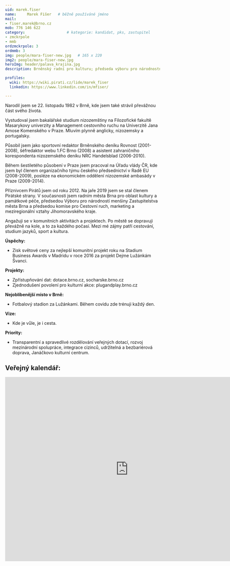 ```yaml
---
uid: marek.fiser
name:     Marek Fišer  	# běžně používáné jméno
mail:
- fiser.marek@brno.cz
mob: 776 146 622
category:                 	# kategorie: kandidat, pks, zastupitel
- zmckrpole
- mmb
ordzmckrpole: 3
ordmmb: 3
img: people/mara-fiser-new.jpg   # 165 x 220
img2: people/mara-fiser-new.jpg 
heroImg: header/palava_krajina.jpg
description: Brněnský radní pro kulturu; předseda výboru pro národnostní menšiny; přředseda komise pro cestovní ruch a marketing JMK; místopředseda MS Brno	# kratký popis, max 160 znaků

profiles:
  wiki: https://wiki.pirati.cz/lide/marek_fiser
  linkedin: https://www.linkedin.com/in/mfiser/

---
```

Narodil jsem se 22. listopadu 1982 v Brně, kde jsem také strávil převážnou část svého života.

Vystudoval jsem bakalářské studium nizozemštiny na Filozofické fakultě Masarykovy univerzity a Management cestovního ruchu na Univerzitě Jana Amose Komenského v Praze. Mluvím plynně anglicky, nizozemsky a portugalsky.

Působil jsem jako sportovní redaktor Brněnského deníku Rovnost (2001-2008), šéfredaktor webu 1.FC Brno (2008) a asistent zahraničního korespondenta nizozemského deníku NRC Handelsblad (2006-2010). 

Během šestiletého působení v Praze jsem pracoval na Úřadu vlády ČR, kde jsem byl členem organizačního týmu českého předsednictví v Radě EU (2008-2009), posléze na ekonomickém oddělení nizozemské ambasády v Praze (2009-2014).

Příznivcem Pirátů jsem od roku 2012. Na jaře 2019 jsem se stal členem Pirátské strany. V současnosti jsem radním města Brna pro oblast kultury a památkové péče, předsedou Výboru pro národností menšiny Zastupitelstva města Brna a předsedou komise pro Cestovní ruch, marketing a meziregionální vztahy Jihomoravského kraje.  

Angažuji se v komunitních aktivitách a projektech. Po městě se dopravuji převážně na kole, a to za každého počasí. Mezi mé zájmy patří cestování, studium jazyků, sport a kultura.

**Úspěchy:**

- Zisk světové ceny za nejlepší komunitní projekt roku na Stadium Business Awards v Madridu v roce 2016 za projekt Dejme Lužánkám Švanci.

**Projekty:**

- Zpřístupňování dat: dotace.brno.cz, socharske.brno.cz
- Zjednodušení povolení pro kulturní akce: plugandplay.brno.cz

**Nejoblíbenější místo v Brně:**

- Fotbalový stadion za Lužánkami. Během covidu zde trénuji každý den.

**Vize:**

- Kde je vůle, je i cesta.

**Priority:**

- Transparentní a spravedlivé rozdělování veřejných dotací, rozvoj mezinárodní spolupráce, integrace cizinců, udržitelná a bezbariérová doprava, Janáčkovo kulturní centrum.



## Veřejný kalendář:

<iframe src="https://calendar.google.com/calendar/embed?src=jlk2n00jf2rur4fen56p5ihfa0%40group.calendar.google.com&ctz=Europe%2FPrague" style="border: 0" width="800" height="600" frameborder="0" scrolling="no"></iframe>
